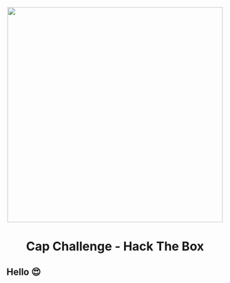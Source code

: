 <div align="center"><img src="https://i.ytimg.com/vi/_pjICT3pdNw/maxresdefault.jpg" width="500" /><br><h1>Cap Challenge - Hack The Box</h1></div>

<h2>Hello 😍</h2>
